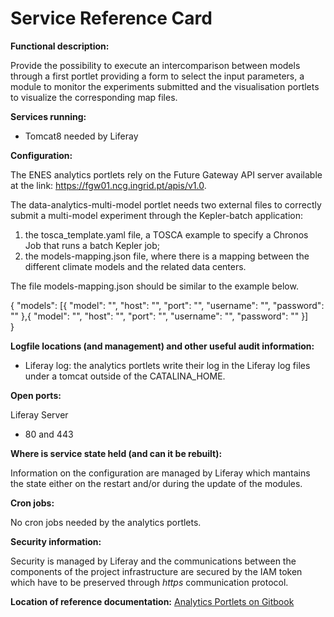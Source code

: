 # Service Reference Card

**Functional description:**

Provide the possibility to execute an intercomparison between models through a first portlet providing a form to select the input parameters, a module to monitor the experiments submitted and the visualisation portlets to visualize the corresponding map files.

**Services running:**

  * Tomcat8 needed by Liferay
  
**Configuration:**

The ENES analytics portlets rely on the Future Gateway API server available at the link: https://fgw01.ncg.ingrid.pt/apis/v1.0.

The data-analytics-multi-model portlet needs two external files to correctly submit a multi-model experiment through the Kepler-batch application:
1. the tosca_template.yaml file, a TOSCA example to specify a Chronos Job that runs a batch Kepler job;
2. the models-mapping.json file, where there is a mapping between the different climate models and the related data centers.

The file models-mapping.json should be similar to the example below. 

{
    "models": [{
        "model": "<model>",
        "host": "<hostname>",
        "port": "<port>",
        "username": "<username>",
        "password": "<password>"
    },{
        "model": "<model>",
        "host": "<hostname>",
        "port": "<port>",
        "username": "<username>",
        "password": "<password>"
    }]  
}
  
**Logfile locations (and management) and other useful audit information:**

  * Liferay log: the analytics portlets write their log in the Liferay log files under a tomcat outside of the CATALINA_HOME.
  
**Open ports:**

  Liferay Server  
  * 80 and 443
  
**Where is service state held (and can it be rebuilt):**

  Information on the configuration are managed by Liferay which mantains the state either on the restart and/or during the update of the modules.
  
**Cron jobs:**

No cron jobs needed by the analytics portlets.

**Security information:**

Security is managed by Liferay and the communications between the components of the project infrastructure are secured by the IAM token which have to be preserved through *https* communication protocol.

**Location of reference documentation:**
   [Analytics Portlets on Gitbook](https://www.gitbook.com/book/indigo-dc/analytics-portlets/details)



